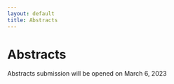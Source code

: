 ```yaml
---
layout: default
title: Abstracts
---
```


# Abstracts

Abstracts submission will be opened on March 6, 2023
